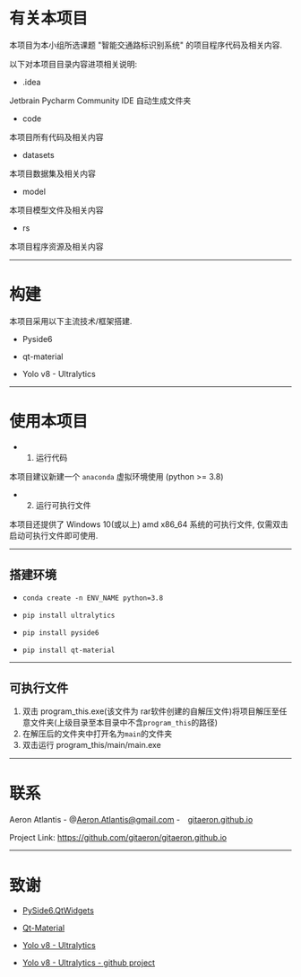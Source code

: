 # 有关本项目

本项目为本小组所选课题 "智能交通路标识别系统" 的项目程序代码及相关内容.

以下对本项目目录内容进项相关说明:

- .idea

Jetbrain Pycharm Community IDE 自动生成文件夹

- code

本项目所有代码及相关内容

- datasets

本项目数据集及相关内容

- model

本项目模型文件及相关内容

- rs

本项目程序资源及相关内容

---

# 构建

本项目采用以下主流技术/框架搭建.

- Pyside6

- qt-material

- Yolo v8 - Ultralytics

---

# 使用本项目

- 1. 运行代码

本项目建议新建一个 `anaconda` 虚拟环境使用 (python >= 3.8)

- 2. 运行可执行文件

本项目还提供了 Windows 10(或以上) amd x86_64 系统的可执行文件, 仅需双击启动可执行文件即可使用.

---

## 搭建环境

- `conda create -n ENV_NAME python=3.8`

- `pip install ultralytics`

- `pip install pyside6`

- `pip install qt-material`

---

## 可执行文件

1. 双击 program_this.exe(该文件为 rar软件创建的自解压文件)将项目解压至任意文件夹(上级目录至本目录中不含`program_this`的路径)
2. 在解压后的文件夹中打开名为`main`的文件夹
3. 双击运行 program_this/main/main.exe


---

# 联系

Aeron Atlantis - @Aeron.Atlantis@gmail.com -　[gitaeron.github.io](https://gitaeron.gtihub.io)

Project Link: https://github.com/gitaeron/gitaeron.github.io

---

# 致谢

- [PySide6.QtWidgets](https://doc.qt.io/qtforpython-6/PySide6/QtWidgets/index.html)

- [Qt-Material](https://qt-material.readthedocs.io/en/latest/?badge=latest)

- [Yolo v8 - Ultralytics](https://ultralytics.com/yolov8)

- [Yolo v8 - Ultralytics - github project](https://github.com/ultralytics/ultralytics)


